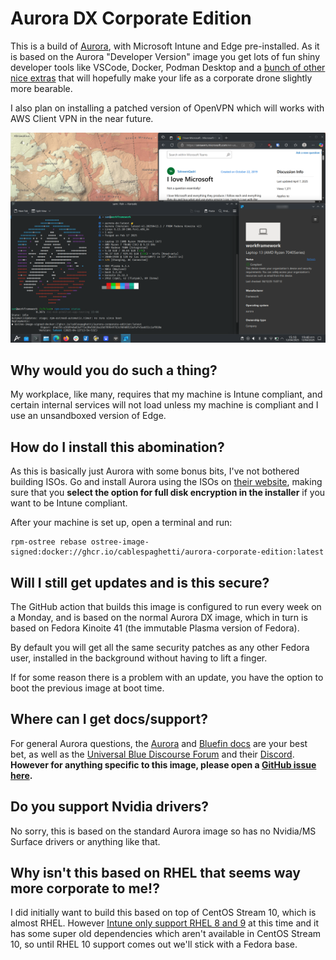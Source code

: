 # Aurora DX Corporate Edition

This is a build of [Aurora](https://getaurora.dev), with Microsoft Intune and Edge pre-installed. As it is based on the Aurora "Developer Version" image you get lots of fun shiny developer tools like VSCode, Docker, Podman Desktop and a [bunch of other nice extras](https://docs.projectbluefin.io/bluefin-dx/) that will hopefully make your life as a corporate drone slightly more bearable.

I also plan on installing a patched version of OpenVPN which will works with AWS Client VPN in the near future.

![A screenshot of a Plasma desktop with Intune, Edge showing a page about "I love Microsoft" and a terminal with Fastfetch output](screenshot.png)

## Why would you do such a thing?

My workplace, like many, requires that my machine is Intune compliant, and certain internal services will not load unless my machine is compliant and I use an unsandboxed version of Edge.

## How do I install this abomination?

As this is basically just Aurora with some bonus bits, I've not bothered building ISOs. Go and install Aurora using the ISOs on [their website](https://getaurora.dev), making sure that you **select the option for full disk encryption in the installer** if you want to be Intune compliant.

After your machine is set up, open a terminal and run:
```
rpm-ostree rebase ostree-image-signed:docker://ghcr.io/cablespaghetti/aurora-corporate-edition:latest
```

## Will I still get updates and is this secure?

The GitHub action that builds this image is configured to run every week on a Monday, and is based on the normal Aurora DX image, which in turn is based on Fedora Kinoite 41 (the immutable Plasma version of Fedora).

By default you will get all the same security patches as any other Fedora user, installed in the background without having to lift a finger.

If for some reason there is a problem with an update, you have the option to boot the previous image at boot time.

## Where can I get docs/support?

For general Aurora questions, the [Aurora](https://getaurora.dev) and [Bluefin docs](https://docs.projectbluefin.io/) are your best bet, as well as the [Universal Blue Discourse Forum](https://universal-blue.discourse.group) and their [Discord](https://discord.gg/WEu6BdFEtp). **However for anything specific to this image, please open a [GitHub issue here](https://github.com/cablespaghetti/aurora-corporate-edition/issues).**

## Do you support Nvidia drivers?

No sorry, this is based on the standard Aurora image so has no Nvidia/MS Surface drivers or anything like that.

## Why isn't this based on RHEL that seems way more corporate to me!?

I did initially want to build this based on top of CentOS Stream 10, which is almost RHEL. However [Intune only support RHEL 8 and 9](https://learn.microsoft.com/en-us/intune/intune-service/fundamentals/supported-devices-browsers) at this time and it has some super old dependencies which aren't available in CentOS Stream 10, so until RHEL 10 support comes out we'll stick with a Fedora base.

